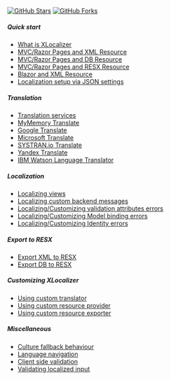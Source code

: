 [![GitHub Stars](https://shields.io/github/stars/LazZiya/XLocalizer?label=Stars&style=social)](https://github.com/LazZiya/XLocalizer)
[![GitHub Forks](https://shields.io/github/forks/LazZiya/XLocalizer?label=Forks&style=social)](https://github.com/LazZiya/XLocalizer)


##### Quick start
- [What is XLocalizer][1]
- [MVC/Razor Pages and XML Resource][5]
- [MVC/Razor Pages and DB Resource][6]
- [MVC/Razor Pages and RESX Resource][7]
- [Blazor and XML Resource][4]
- [Localization setup via JSON settings][2]

##### Translation
- [Translation services][8]
- [MyMemory Translate][9]
- [Google Translate][11]
- [Microsoft Translate][28]
- [SYSTRAN.io Translate][10]
- [Yandex Translate][12]
- [IBM Watson Language Translator][13]

##### Localization
- [Localizing views][14]
- [Localizing custom backend messages][15]
- [Localizing/Customizing validation attributes errors][16]
- [Localizing/Customizing Model binding errors][17]
- [Localizing/Customizing Identity errors][18]

##### Export to RESX
- [Export XML to RESX][19]
- [Export DB to RESX][20]

##### Customizing XLocalizer
- [Using custom translator][21]
- [Using custom resource provider][22]
- [Using custom resource exporter][23]

##### Miscellaneous
  - [Culture fallback behaviour][24]
  - [Language navigation][25]
  - [Client side validation][26]
  - [Validating localized input][27]

[1]:index.md
[2]:setup-json.md
[3]: .
[4]:setup-blazor.md
[5]:setup-xml.md
[6]:setup-db.md
[7]:setup-resx.md
[8]:translate-services.md
[9]:translate-services-mymemory.md
[10]:translate-services-systran.md
[11]:translate-services-google.md
[12]:translate-services-yandex.md
[13]:translate-services-ibm.md
[14]:localizing-views.md
[15]:localizing-custom-backend-messages.md
[16]:localizing-validation-attributes-errors.md
[17]:model-binding-errors.md
[18]:identity-errors.md
[19]:export-xml-to-resx.md
[20]:export-db-to-resx.md
[21]:using-custom-translator.md
[22]:using-custom-resource-provider.md
[23]:using-custom-resource-exporter.md
[24]:culture-fallback-behavior.md
[25]:language-navigation.md
[26]:client-side-validation.md
[27]:validating-localized-input.md
[28]:translate-services-microsoft.md
